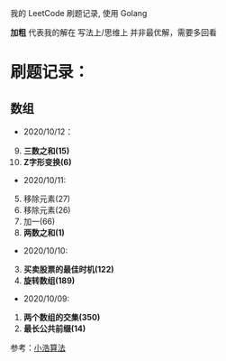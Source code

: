 我的 LeetCode 刷题记录, 使用 Golang

**加粗** 代表我的解在 写法上/思维上 并非最优解，需要多回看

# 刷题记录：

## 数组
- 2020/10/12：
9. **三数之和(15)**
10. **Z字形变换(6)**

- 2020/10/11:
5. 移除元素(27)
6. 移除元素(26)
7. 加一(66)
8. **两数之和(1)**

- 2020/10/10:
3. **买卖股票的最佳时机(122)**
4. **旋转数组(189)**

- 2020/10/09: 
1. **两个数组的交集(350)**
2. **最长公共前缀(14)**

参考：[小浩算法](https://www.geekxh.com/)